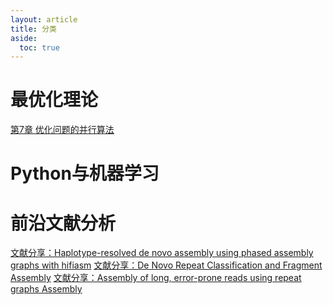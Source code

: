 ```yaml
---
layout: article
title: 分类
aside:
  toc: true
---
```




# 最优化理论

[第7章 优化问题的并行算法](/2021/05/26/parallel_algorithm.html)


# Python与机器学习

# 前沿文献分析

[文献分享：Haplotype-resolved de novo assembly using phased assembly graphs with hifiasm](/2021/05/06/hifiasm.html)
[文献分享：De Novo Repeat Classification and Fragment Assembly](https://wu-haonan.github.io/2021/07/10/Fragmentgluer.html)
[文献分享：Assembly of long, error-prone reads using repeat graphs Assembly](https://wu-haonan.github.io/2021/07/14/Flye.html)
